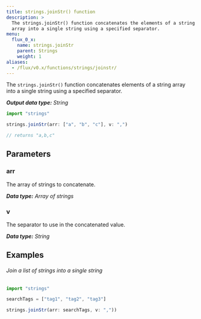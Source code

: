 ```yaml
---
title: strings.joinStr() function
description: >
  The strings.joinStr() function concatenates the elements of a string
  array into a single string using a specified separator.
menu:
  flux_0_x:
    name: strings.joinStr
    parent: Strings
    weight: 1
aliases:
  - /flux/v0.x/functions/strings/joinstr/
---
```


The `strings.joinStr()` function concatenates elements of a string array into
a single string using a specified separator.

_**Output data type:** String_

```js
import "strings"

strings.joinStr(arr: ["a", "b", "c"], v: ",")

// returns "a,b,c"
```

## Parameters

### arr
The array of strings to concatenate.

_**Data type:** Array of strings_

### v
The separator to use in the concatenated value.

_**Data type:** String_

## Examples

###### Join a list of strings into a single string
```js
import "strings"

searchTags = ["tag1", "tag2", "tag3"]

strings.joinStr(arr: searchTags, v: ","))
```
